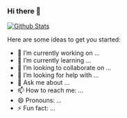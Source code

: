 ### Hi there 👋

[![Github Stats](https://github-readme-stats.vercel.app/api?username=ClayMoreBoy&show_icons=true)](https://github.com/ClayMoreBoy)

Here are some ideas to get you started:

- 🔭 I’m currently working on ...
- 🌱 I’m currently learning ...
- 👯 I’m looking to collaborate on ...
- 🤔 I’m looking for help with ...
- 💬 Ask me about ...
- 📫 How to reach me: ...
- 😄 Pronouns: ...
- ⚡ Fun fact: ...
